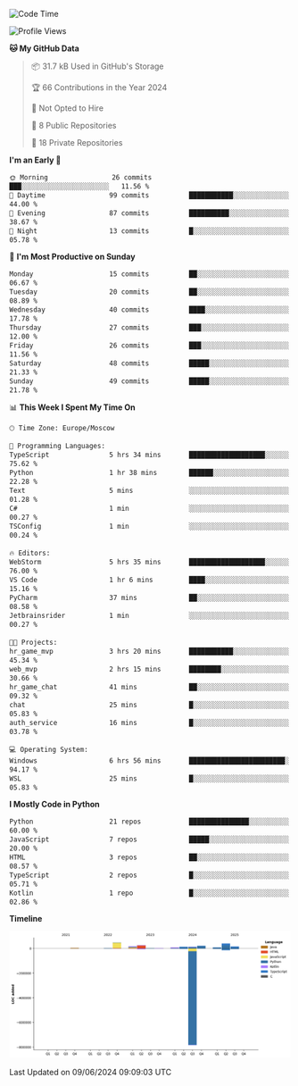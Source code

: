 <!--START_SECTION:waka-->
![Code Time](http://img.shields.io/badge/Code%20Time-355%20hrs%2030%20mins-blue)

![Profile Views](http://img.shields.io/badge/Profile%20Views-2-blue)

**🐱 My GitHub Data** 

> 📦 31.7 kB Used in GitHub's Storage 
 > 
> 🏆 66 Contributions in the Year 2024
 > 
> 🚫 Not Opted to Hire
 > 
> 📜 8 Public Repositories 
 > 
> 🔑 18 Private Repositories 
 > 
**I'm an Early 🐤** 

```text
🌞 Morning                26 commits          ███░░░░░░░░░░░░░░░░░░░░░░   11.56 % 
🌆 Daytime                99 commits          ███████████░░░░░░░░░░░░░░   44.00 % 
🌃 Evening                87 commits          ██████████░░░░░░░░░░░░░░░   38.67 % 
🌙 Night                  13 commits          █░░░░░░░░░░░░░░░░░░░░░░░░   05.78 % 
```
📅 **I'm Most Productive on Sunday** 

```text
Monday                   15 commits          ██░░░░░░░░░░░░░░░░░░░░░░░   06.67 % 
Tuesday                  20 commits          ██░░░░░░░░░░░░░░░░░░░░░░░   08.89 % 
Wednesday                40 commits          ████░░░░░░░░░░░░░░░░░░░░░   17.78 % 
Thursday                 27 commits          ███░░░░░░░░░░░░░░░░░░░░░░   12.00 % 
Friday                   26 commits          ███░░░░░░░░░░░░░░░░░░░░░░   11.56 % 
Saturday                 48 commits          █████░░░░░░░░░░░░░░░░░░░░   21.33 % 
Sunday                   49 commits          █████░░░░░░░░░░░░░░░░░░░░   21.78 % 
```


📊 **This Week I Spent My Time On** 

```text
🕑︎ Time Zone: Europe/Moscow

💬 Programming Languages: 
TypeScript               5 hrs 34 mins       ███████████████████░░░░░░   75.62 % 
Python                   1 hr 38 mins        ██████░░░░░░░░░░░░░░░░░░░   22.28 % 
Text                     5 mins              ░░░░░░░░░░░░░░░░░░░░░░░░░   01.28 % 
C#                       1 min               ░░░░░░░░░░░░░░░░░░░░░░░░░   00.27 % 
TSConfig                 1 min               ░░░░░░░░░░░░░░░░░░░░░░░░░   00.24 % 

🔥 Editors: 
WebStorm                 5 hrs 35 mins       ███████████████████░░░░░░   76.00 % 
VS Code                  1 hr 6 mins         ████░░░░░░░░░░░░░░░░░░░░░   15.16 % 
PyCharm                  37 mins             ██░░░░░░░░░░░░░░░░░░░░░░░   08.58 % 
Jetbrainsrider           1 min               ░░░░░░░░░░░░░░░░░░░░░░░░░   00.27 % 

🐱‍💻 Projects: 
hr_game_mvp              3 hrs 20 mins       ███████████░░░░░░░░░░░░░░   45.34 % 
web_mvp                  2 hrs 15 mins       ████████░░░░░░░░░░░░░░░░░   30.66 % 
hr_game_chat             41 mins             ██░░░░░░░░░░░░░░░░░░░░░░░   09.32 % 
chat                     25 mins             █░░░░░░░░░░░░░░░░░░░░░░░░   05.83 % 
auth_service             16 mins             █░░░░░░░░░░░░░░░░░░░░░░░░   03.78 % 

💻 Operating System: 
Windows                  6 hrs 56 mins       ████████████████████████░   94.17 % 
WSL                      25 mins             █░░░░░░░░░░░░░░░░░░░░░░░░   05.83 % 
```

**I Mostly Code in Python** 

```text
Python                   21 repos            ███████████████░░░░░░░░░░   60.00 % 
JavaScript               7 repos             █████░░░░░░░░░░░░░░░░░░░░   20.00 % 
HTML                     3 repos             ██░░░░░░░░░░░░░░░░░░░░░░░   08.57 % 
TypeScript               2 repos             █░░░░░░░░░░░░░░░░░░░░░░░░   05.71 % 
Kotlin                   1 repo              █░░░░░░░░░░░░░░░░░░░░░░░░   02.86 % 
```



**Timeline**

![Lines of Code chart](https://raw.githubusercontent.com/adlemx/adlemx/main/assets/bar_graph.png)


 Last Updated on 09/06/2024 09:09:03 UTC
<!--END_SECTION:waka-->
